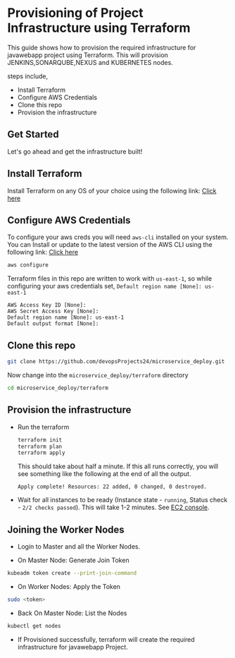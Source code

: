# Provisioning of Project Infrastructure using Terraform

This guide shows how to provision the required infrastructure for javawebapp project using Terraform.
This will provision JENKINS,SONARQUBE,NEXUS and KUBERNETES nodes.

steps include,
  * Install Terraform
  * Configure AWS Credentials
  * Clone this repo
  * Provision the infrastructure

## Get Started

  Let's go ahead and get the infrastructure built!

## Install Terraform

Install Terraform on any OS of your choice using the following link:
[Click here](https://developer.hashicorp.com/terraform/install)

## Configure AWS Credentials

To configure your aws creds you will need `aws-cli` installed on your system.
You can Install or update to the latest version of the AWS CLI using the following link:
[Click here](https://docs.aws.amazon.com/cli/latest/userguide/getting-started-install.html)

```bash
aws configure
```
Terraform files in this repo are written to work with `us-east-1`, so while configuring your aws credentials set, 
`Default region name [None]: us-east-1`
```
AWS Access Key ID [None]:
AWS Secret Access Key [None]:
Default region name [None]: us-east-1
Default output format [None]:
```

## Clone this repo

```bash
git clone https://github.com/devopsProjects24/microservice_deploy.git
```

Now change into the `microservice_deploy/terraform` directory

```bash
cd microservice_deploy/terraform
```

## Provision the infrastructure

* Run the terraform

    ```bash
    terraform init
    terraform plan
    terraform apply
    ```

    This should take about half a minute. If this all runs correctly, you will see something like the following at the end of all the output.

    ```
    Apply complete! Resources: 22 added, 0 changed, 0 destroyed.
* Wait for all instances to be ready (Instance state - `running`, Status check - `2/2 checks passed`). This will take 1-2 minutes. See [EC2 console](https://us-east-1.console.aws.amazon.com/ec2/home?region=us-east-1#Instances:instanceState=running).

## Joining the Worker Nodes

* Login to Master and all the Worker Nodes.

* On Master Node: Generate Join Token
```bash
kubeadm token create --print-join-command
```
* On Worker Nodes: Apply the Token
```bash
sudo <token>
```
* Back On Master Node: List the Nodes
```bash
kubectl get nodes
```
* If Provisioned successfully, terraform will create the required infrastructure for javawebapp Project.
